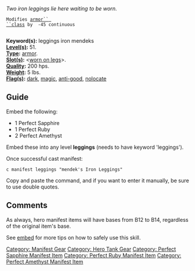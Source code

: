 *Two iron leggings lie here waiting to be worn.*

`Modifies `[`armor`` ``class`](Armor_Class.md "wikilink")` by  -45 continuous                                                                               `

**Keyword(s):** leggings iron mendeks  
**[Level(s)](Object_Level.md "wikilink"):** 51.  
**[Type](:Category:_Object_Types.md "wikilink"):**
[armor](:Category:_Object_Types.md "wikilink").  
**[Slot(s)](Object_Slots.md "wikilink"):** \<[worn on
legs](:Category:Legs_Tank_Gear.md "wikilink")\>.  
**[Quality](Object_Quality.md "wikilink"):** 200 hps.  
**[Weight](Object_Weight.md "wikilink"):** 5 lbs.  
**[Flag(s)](:Category:_Object_Flags.md "wikilink"):**
[dark](Dark_Flag.md "wikilink"), [magic](Magic_Flag.md "wikilink"),
[anti-good](Anti-Good_Flag.md "wikilink"),
[nolocate](Nolocate_Flag.md "wikilink")  

## Guide

Embed the following:

-   1 Perfect Sapphire
-   1 Perfect Ruby
-   2 Perfect Amethyst

Embed these into any level **leggings** (needs to have keyword
'leggings').

Once successful cast manifest:

    c manifest leggings "mendek's Iron Leggings"

Copy and paste the command, and if you want to enter it manually, be
sure to use double quotes.

## Comments

As always, hero manifest items will have bases from B12 to B14,
regardless of the original item's base.

See [embed](embed "wikilink") for more tips on how to safely use this
skill.

[Category: Manifest Gear](Category:_Manifest_Gear "wikilink") [Category:
Hero Tank Gear](Category:_Hero_Tank_Gear "wikilink") [Category: Perfect
Sapphire Manifest
Item](Category:_Perfect_Sapphire_Manifest_Item "wikilink") [Category:
Perfect Ruby Manifest
Item](Category:_Perfect_Ruby_Manifest_Item "wikilink") [Category:
Perfect Amethyst Manifest
Item](Category:_Perfect_Amethyst_Manifest_Item "wikilink")
